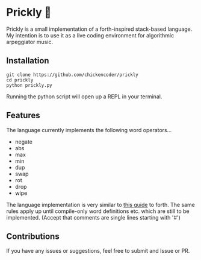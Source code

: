 # Prickly :cactus:

Prickly is a small implementation of a forth-inspired stack-based language. My intention is to use it as a live coding environment for algorithmic arpeggiator music.

## Installation
```
git clone https://github.com/chickencoder/prickly
cd prickly
python prickly.py
```

Running the python script will open up a REPL in your terminal.

## Features
The language currently implements the following word operators...
* negate
* abs
* max
* min
* dup
* swap
* rot
* drop
* wipe

The language implementation is very similar to [this guide](https://learnxinyminutes.com/docs/forth/) to forth. The same rules apply up until compile-only word definitions etc. which are still to
be implemented. (Accept that comments are single lines starting with '#')

## Contributions
If you have any issues or suggestions, feel free to submit and Issue or PR.
